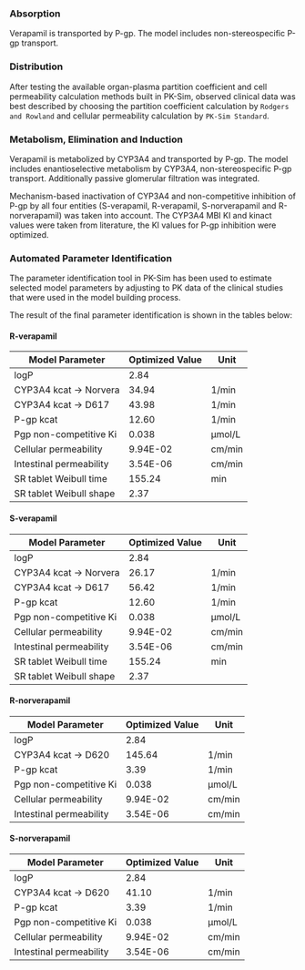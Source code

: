 ### Absorption

Verapamil is transported by P-gp. The model includes non-stereospecific P-gp transport. 

### Distribution

After testing the available organ-plasma partition coefficient and cell permeability calculation methods built in PK-Sim, observed clinical data was best described by choosing the partition coefficient calculation by `Rodgers and Rowland` and cellular permeability calculation by `PK-Sim Standard`. 

### Metabolism, Elimination and Induction

Verapamil is metabolized by CYP3A4 and transported by P-gp. The model includes enantioselective metabolism by CYP3A4, non-stereospecific P-gp transport. Additionally passive glomerular filtration was integrated. 

Mechanism-based inactivation of CYP3A4 and non-competitive inhibition of P-gp by all four entities (S-verapamil, R-verapamil, S-norverapamil and R-norverapamil) was taken into account. The CYP3A4 MBI KI and kinact values were taken from literature, the KI values for P-gp inhibition were optimized.


### Automated Parameter Identification

The parameter identification tool in PK-Sim has been used to estimate selected model parameters by adjusting to PK data of the clinical studies that were used in the model building process. 

The result of the final parameter identification is shown in the tables below:


#### R-verapamil

| Model Parameter            | Optimized Value | Unit |
| -------------------------- | --------------- | ---- |
| logP            		|  2.84  	||
| CYP3A4 kcat -> Norvera        |  34.94 	|1/min|
| CYP3A4 kcat -> D617           |  43.98	|1/min|
| P-gp kcat            		|  12.60	|1/min|
| Pgp non-competitive Ki        |  0.038	|µmol/L|
| Cellular permeability         |  9.94E-02	|cm/min|
| Intestinal permeability       |  3.54E-06	|cm/min|
| SR tablet Weibull time        |  155.24	|min|
| SR tablet Weibull shape       |  2.37		| |


#### S-verapamil

| Model Parameter            | Optimized Value | Unit |
| -------------------------- | --------------- | ---- |
| logP            		|  2.84  	||
| CYP3A4 kcat -> Norvera        |  26.17 	|1/min|
| CYP3A4 kcat -> D617           |  56.42	|1/min|
| P-gp kcat            		|  12.60	|1/min|
| Pgp non-competitive Ki        |  0.038	|µmol/L|
| Cellular permeability         |  9.94E-02	|cm/min|
| Intestinal permeability       |  3.54E-06	|cm/min|
| SR tablet Weibull time        |  155.24	|min|
| SR tablet Weibull shape       |  2.37		| |


#### R-norverapamil

| Model Parameter            | Optimized Value | Unit |
| -------------------------- | --------------- | ---- |
| logP            		|  2.84  	||
| CYP3A4 kcat -> D620           |  145.64	|1/min|
| P-gp kcat            		|  3.39		|1/min|
| Pgp non-competitive Ki        |  0.038	|µmol/L|
| Cellular permeability         |  9.94E-02	|cm/min|
| Intestinal permeability       |  3.54E-06	|cm/min|



#### S-norverapamil

| Model Parameter            | Optimized Value | Unit |
| -------------------------- | --------------- | ---- |
| logP            		|  2.84  	||
| CYP3A4 kcat -> D620           |  41.10	|1/min|
| P-gp kcat            		|  3.39		|1/min|
| Pgp non-competitive Ki        |  0.038	|µmol/L|
| Cellular permeability         |  9.94E-02	|cm/min|
| Intestinal permeability       |  3.54E-06	|cm/min|


